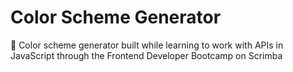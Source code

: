 # Color Scheme Generator
🎨 Color scheme generator built while learning to work with APIs in JavaScript through the Frontend Developer Bootcamp on Scrimba
